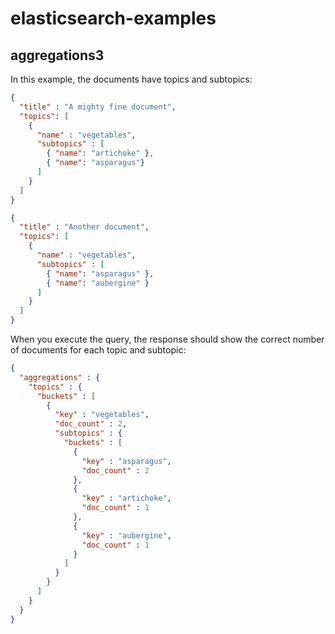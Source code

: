 # elasticsearch-examples

## aggregations3

In this example, the documents have topics and subtopics:

```json
{
  "title" : "A mighty fine document",
  "topics": [
    {
      "name" : "vegetables",
      "subtopics" : [
        { "name": "artichoke" },
        { "name": "asparagus"}
      ]
    }
  ]
}
```
```json
{
  "title" : "Another document",
  "topics": [
    {
      "name" : "vegetables",
      "subtopics" : [
        { "name": "asparagus" },
        { "name": "aubergine" }
      ]
    }
  ]
}
```

When you execute the query, the response should show the correct number of documents for each topic and subtopic:

```json
{
  "aggregations" : {
    "topics" : {
      "buckets" : [
        {
          "key" : "vegetables",
          "doc_count" : 2,
          "subtopics" : {
            "buckets" : [
              {
                "key" : "asparagus",
                "doc_count" : 2
              },
              {
                "key" : "artichoke",
                "doc_count" : 1
              },
              {
                "key" : "aubergine",
                "doc_count" : 1
              }
            ]
          }
        }
      ]
    }
  }
}
```